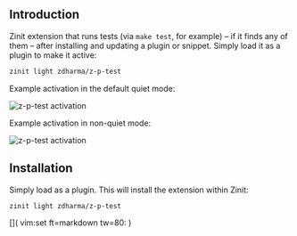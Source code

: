 ## Introduction

Zinit extension that runs tests (via `make test`, for example) – if it finds
any of them  – after installing and updating a plugin or snippet. Simply load it
as a plugin to make it active:

```zsh
zinit light zdharma/z-p-test
```

Example activation in the default quiet mode:

![z-p-test activation](https://raw.githubusercontent.com/zdharma/z-p-test/master/images/z-p-test-1.png)


Example activation in non-quiet mode:

![z-p-test activation](https://raw.githubusercontent.com/zdharma/z-p-test/master/images/z-p-test-2.png)

## Installation

Simply load as a plugin. This will install the extension within Zinit:

```zsh
zinit light zdharma/z-p-test
```

[]( vim:set ft=markdown tw=80: )
